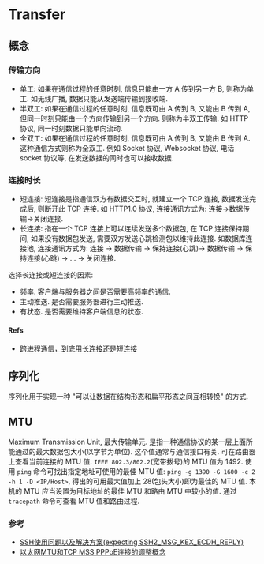 # Transfer

## 概念
### 传输方向
* 单工: 如果在通信过程的任意时刻, 信息只能由一方 A 传到另一方 B, 则称为单工. 如无线广播, 数据只能从发送端传输到接收端.
* 半双工: 如果在通信过程的任意时刻, 信息既可由 A 传到 B, 又能由 B 传到 A, 但同一时刻只能由一个方向传输到另一个方向. 则称为半双工传输. 如 HTTP 协议, 同一时刻数据只能单向流动.
* 全双工: 如果在通信过程的任意时刻, 信息既可由 A 传到 B, 又能由 B 传到 A. 这种通信方式则称为全双工. 例如 Socket 协议, Websocket 协议, 电话 socket 协议等, 在发送数据的同时也可以接收数据.

### 连接时长
* 短连接: 短连接是指通信双方有数据交互时, 就建立一个 TCP 连接, 数据发送完成后, 则断开此 TCP 连接. 如 HTTP1.0 协议, 连接通讯方式为: 连接->数据传输->关闭连接.
* 长连接: 指在一个 TCP 连接上可以连续发送多个数据包, 在 TCP 连接保持期间, 如果没有数据包发送, 需要双方发送心跳检测包以维持此连接. 如数据库连接池, 连接通讯方式为: 连接 -> 数据传输 -> 保持连接(心跳)-> 数据传输 -> 保持连接(心跳) -> ... -> 关闭连接.

选择长连接或短连接的因素:
* 频率. 客户端与服务器之间是否需要高频率的通信.
* 主动推送. 是否需要服务器进行主动推送.
* 有状态. 是否需要维持客户端信息的状态.

#### Refs
* [跨进程通信，到底用长连接还是短连接](https://mp.weixin.qq.com/s/b4JqYx4ZhcTyazU_IEhQyQ)

## 序列化
序列化用于实现一种 "可以让数据在结构形态和扁平形态之间互相转换" 的方式.

## MTU
Maximum Transmission Unit, 最大传输单元. 是指一种通信协议的某一层上面所能通过的最大数据包大小(以字节为单位). 这个值通常与通信接口有关.
可在路由器上查看当前连接的 MTU 值. `IEEE 802.3/802.2`(宽带拔号)的 MTU 值为 1492.
使用 `ping` 命令可找出指定地址可使用的最佳 MTU 值: `ping -g 1390 -G 1600 -c 2 -h 1 -D <IP/Host>`, 得出的可用最大值加上 28(包头大小)即为最佳的 MTU 值. 本机的 MTU 应当设置为目标地址的最佳 MTU 和路由 MTU 中较小的值.
通过 `tracepath` 命令可查看 MTU 值和路由过程.

### 参考
* [SSH使用问题以及解决方案(expecting SSH2_MSG_KEX_ECDH_REPLY)](https://github.com/johnnian/Blog/issues/44)
* [以太网MTU和TCP MSS PPPoE连接的调整概念](https://www.cisco.com/c/zh_cn/support/docs/ip/transmission-control-protocol-tcp/200932-Ethernet-MTU-and-TCP-MSS-Adjustment-Conc.pdf)